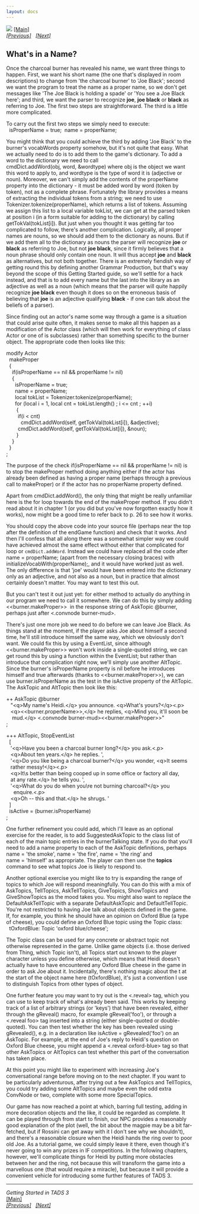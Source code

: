 ```yaml
---
layout: docs
---
```



[<img src="topbar.jpg" data-border="0" />](index.html)
[\[Main\]](index.html)  
*[\[Previous\]](theartofconversation.html)
  [\[Next\]](doorsandwindows.html)*

## What's in a Name?

Once the charcoal burner has revealed his name, we want three things to
happen. First, we want his short name (the one that's displayed in room
descriptions) to change from 'the charcoal burner' to 'Joe Black';
second we want the program to treat the name as a proper name, so we
don't get messages like 'The Joe Black is holding a spade' or 'You see a
Joe Black here'; and third, we want the parser to recognize **joe**,
**joe black** or **black** as referring to Joe. The first two steps are
straightforward. The third is a little more complicated.  
  
To carry out the first two steps we simply need to execute:  
 
isProperName = true; 
name = properName; 


You might think that you could achieve the third by adding 'Joe Black'
to the burner's vocabWords property somehow, but it's not quite that
easy. What we actually need to do is to add them to the game's
dictionary. To add a word to the dictionary we need to call
cmdDict.addWord(obj, word, &wordtype) where obj is the object we want
this word to apply to, and wordtype is the type of word it is (adjective
or noun). Moreover, we can't simply add the contents of the properName
property into the dictionary - it must be added word by word (token by
token), not as a complete phrase. Fortunately the library provides a
means of extracting the individual tokens from a string; we need to use
Tokenizer.tokenize(properName), which returns a list of tokens. Assuming
we assign this list to a local variable tokList, we can get at the
parsed token at position i (in a form suitable for adding to the
dictionary) by calling getTokVal(tokList\[i\]). But just when you
thought it was getting far too complicated to follow, there's another
complication. Logically, all proper names are nouns, so we should add
them to the dictionary as nouns. But if we add them all to the
dictionary as nouns the parser will recognize **joe** or **black** as
referring to Joe, but not **joe black**, since it firmly believes that a
noun phrase should only contain one noun. It will thus accept **joe**
and **black** as alternatives, but not both together. There is an
extremely fiendish way of getting round this by defining another Grammar
Production, but that's way beyond the scope of this Getting Started
guide, so we'll settle for a hack instead, and that is to add every name
but the last into the library as an adjective as well as a noun (which
means that the parser will quite happily recognize **joe black** even
though it does so on the erroneous basis of believing that **joe** is an
adjective qualifying **black** - if one can talk about the beliefs of a
parser).  
  
Since finding out an actor's name some way through a game is a situation
that could arise quite often, it makes sense to make all this happen as
a modification of the Actor class (which will then work for everything
of class Actor or one of is subclasses) rather than something specific
to the burner object. The appropriate code then looks like this:  


modify Actor  
  makeProper  
  {  
    if(isProperName == nil && properName != nil)   
    {  
      isProperName = true;  
      name = properName;  
      local tokList = Tokenizer.tokenize(properName);  
      for (local i = 1, local cnt = tokList.length() ; i \<= cnt ; ++i)  
       {  
        if(i \< cnt)  
          cmdDict.addWord(self, getTokVal(tokList\[i\]), &adjective);  
        cmdDict.addWord(self, getTokVal(tokList\[i\]), &noun);  
       }  
    }  
  }  
;  
  
The purpose of the check if(isProperName == nil && properName != nil) is
to stop the makeProper method doing anything either if the actor has
already been defined as having a proper name (perhaps through a previous
call to makeProper) or if the actor has no properName property
defined.  
  
Apart from cmdDict.addWord(), the only thing that might be really
unfamiliar here is the for loop towards the end of the makeProper
method. If you didn't read about it in chapter 1 (or you did but you've
now forgotten exactly how it works), now might be a good time to refer
back to p. 26 to see how it works.  
  
You should copy the above code into your source file (perhaps near the
top after the definition of the endGame function) and check that it
works. And then I'll confess that all along there was a somewhat simpler
way we could have achieved almost the same effect without either that
complicated for loop or `cmdDict.addWord`. Instead we could have
replaced all the code after name = properName; (apart from the necessary
closing braces) with initializeVocabWith(properName);, and it would have
worked just as well. The only difference is that 'joe' would have been
entered into the dictionary only as an adjective, and not also as a
noun, but in practice that almost certainly doesn't matter. You may want
to test this out.  
  
But you can't test it out just yet: for either method to actually do
anything in our program we need to call it somewhere. We can do this by
simply adding \<\<burner.makeProper\>\>  in the response string of
AskTopic @burner, perhaps just after \<.convnode burner-mud\>.  
  
There's just one more job we need to do before we can leave Joe Black.
As things stand at the moment, if the player asks Joe about himself a
second time, he'll still introduce himself the same way, which we
obviously don't want. We could fix this by using a EventList, since
although \<\<burner.makeProper\>\> won't work inside a single-quoted
string, we can get round this by using a function within the EventList;
but rather than introduce that complication right now, we'll simply use
another AltTopic. Since the burner's isProperName property is nil before
he introduces himself and true afterwards (thanks to
\<\<burner.makeProper\>\>), we can use burner.isProperName as the test
in the isActive property of the AltTopic. The AskTopic and AltTopic then
look like this:  


++ AskTopic @burner  
   "\<q\>My name's Heidi.\</q\> you announce. \<q\>What's yours?\</q\>\<.p\>  
   \<q\>\<\<burner.properName\>\>,\</q\> he replies, \<q\>Mind you, it'll soon be   
    mud.\</q\> \<.convnode burner-mud\>\<\<burner.makeProper\>\>"  
;  
  
+++ AltTopic, StopEventList  
  \[  
   '\<q\>Have you been a charcoal burner long?\</q\> you ask.\<.p\>  
   \<q\>About ten years.\</q\> he replies. ',  
   '\<q\>Do you like being a charcoal burner?\</q\> you wonder, \<q\>It seems  
   rather messy!\</q\>\<.p\>  
   \<q\>It\\s better than being cooped up in some office or factory all day,  
   at any rate.\</q\> he tells you. ',  
   '\<q\>What do you do when you\\re not burning charcoal?\</q\> you   
     enquire.\<.p\>  
   \<q\>Oh -- this and that.\</q\> he shrugs. '  
  \]  
  isActive = (burner.isProperName)  
;  


One further refinement you could add, which I'll leave as an optional
exercise for the reader, is to add SuggestedAskTopic to the class list
of each of the main topic entries in the burnerTalking state. If you do
that you'll need to add a name property to each of the AskTopic
definitions, perhaps name = 'the smoke', name = 'the fire',
name = 'the ring' and name = 'himself' as appropriate. The player can
then use the **topics** command to see what topics Joe is likely to
respond to.  


Another optional exercise you might like to try is expanding the range
of topics to which Joe will respond meaningfully. You can do this with a
mix of AskTopics, TellTopics, AskTellTopics, GiveTopics, ShowTopics and
GiveShowTopics as the mood takes you. You might also want to replace the
DefaultAskTellTopic with a separate DefaultAskTopic and
DefaultTellTopic. You're not restricted to having Joe talk about objects
defined in the game. If, for example, you think he should have an
opinion on Oxford Blue (a type of cheese), you could define an Oxford
Blue topic using the Topic class:  
 
tOxfordBlue: Topic 'oxford blue/cheese'; 


The Topic class can be used for any concrete or abstract topic not
otherwise represented in the game. Unlike game objects (i.e. those
derived from Thing, which Topic isn't), all Topics start out known to
the player character unless you define otherwise, which means that Heidi
doesn't actually have to have encountered any Oxford Blue cheese in the
game in order to ask Joe about it. Incidentally, there's nothing magic
about the t at the start of the object name here (tOxfordBlue), it's
just a convention I use to distinguish Topics from other types of
object.  
  
One further feature you may want to try out is the \<.reveal\> tag,
which you can use to keep track of what's already been said. This works
by keeping track of a list of arbitrary strings (or 'keys') that have
been revealed, either through the gReveal() macro, for example
gReveal('foo'), or through a \<.reveal foo\> tag inserted into a string
(either single-quoted or double-quoted). You can then test whether the
key has been revealed using gRevealed(), e.g. in a declaration like
isActive = gRevealed('foo') on an AskTopic. For example, at the end of
Joe's reply to Heidi's question on Oxford Blue cheese, you might append
a \<.reveal oxford-blue\> tag so that other AskTopics or AltTopics can
test whether this part of the conversation has taken place.  
  
At this point you might like to experiment with increasing Joe's
conversational range before moving on to the next chapter. If you want
to be particularly adventurous, after trying out a few AskTopics and
TellTopics, you could try adding some AltTopics and maybe even the odd
extra ConvNode or two, complete with some more SpecialTopics.  


Our game has now reached a point at which, barring full testing, adding
in more decoration objects and the like, it could be regarded as
complete. It can be played through from start to finish, our NPC
provides a reasonably good explanation of the plot (well, the bit about
the magpie may be a bit far-fetched, but if Rossini can get away with it
I don't see why we shouldn't), and there's a reasonable closure when the
Heidi hands the ring over to poor old Joe. As a tutorial game, we could
simply leave it there, even though it's never going to win any prizes in
IF competitions. In the following chapters, however, we'll complicate
things for Heidi by putting more obstacles between her and the ring, not
because this will transform the game into a marvellous one (that would
require a miracle), but because it will provide a convenient vehicle for
introducing some further features of TADS 3.  
  

------------------------------------------------------------------------

*Getting Started in TADS 3*  
[\[Main\]](index.html)  
*[\[Previous\]](theartofconversation.html)
  [\[Next\]](doorsandwindows.html)*


